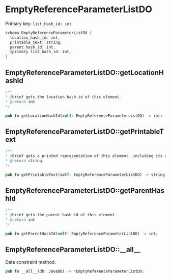 # EmptyReferenceParameterListDO

Primary key: `list_hash_id: int`

```rust
schema EmptyReferenceParameterListDO {
  location_hash_id: int,
  printable_text: string,
  parent_hash_id: int,
  @primary list_hash_id: int,
}
```
## EmptyReferenceParameterListDO::getLocationHashId

```java
/**
* @brief gets the location hash id of this element.
* @return int
*/
```
```rust
pub fn getLocationHashId(self: EmptyReferenceParameterListDO) -> int;
```
## EmptyReferenceParameterListDO::getPrintableText

```java
/**
* @brief gets a printed representation of this element, including its structure where applicable.
* @return string.
*/
```
```rust
pub fn getPrintableText(self: EmptyReferenceParameterListDO) -> string;
```
## EmptyReferenceParameterListDO::getParentHashId

```java
/**
* @brief gets the parent hash id of this element.
* @return int
*/
```
```rust
pub fn getParentHashId(self: EmptyReferenceParameterListDO) -> int;
```
## EmptyReferenceParameterListDO::\_\_all\_\_

Data constraint method.

```rust
pub fn __all__(db: JavaDB) -> *EmptyReferenceParameterListDO;
```
